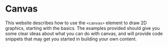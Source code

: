 # Canvas
This website describes how to use the `<canvas>` element to draw 2D graphics, starting with the basics.
The examples provided should give you some clear ideas about what you can do with canvas,
and will provide code snippets that may get you started in building your own content.
